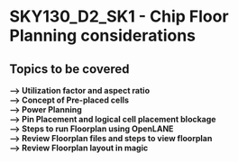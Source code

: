 #  SKY130_D2_SK1 - Chip Floor Planning considerations
##  Topics to be covered
**--> Utilization factor and aspect ratio**   
**--> Concept of Pre-placed cells**    
**--> Power Planning**    
**--> Pin Placement and logical cell placement blockage**    
**--> Steps to run Floorplan using OpenLANE**    
**--> Review Floorplan files and steps to view floorplan**   
**--> Review Floorplan layout in magic**   
